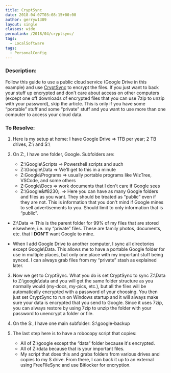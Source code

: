 ```yaml
---
title: CryptSync
date: 2018-04-07T03:08:15+00:00
author: gerryw1389
layout: single
classes: wide
permalink: /2018/04/cryptsync/
tags:
  - LocalSoftware
tags:
  - PersonalConfig
---
```

<!--more-->

### Description:

Follow this guide to use a public cloud service (Google Drive in this example) and use [CryptSync](https://tools.stefankueng.com/CryptSync.html) to encrypt the files. If you just want to back your stuff up encrypted and don't care about access on other computers (except one off downloads of encrypted files that you can use 7zip to unzip with your password), skip the article. This is only if you have some &#8220;portable&#8221; stuff and some &#8220;private&#8221; stuff and you want to use more than one computer to access your cloud data.

### To Resolve:

1. Here is my setup at home: I have Google Drive => 1TB per year; 2 TB drives, Z:\ and S:\

2. On Z:\, I have one folder, Google. Subfolders are:

   - Z:\Google\Scripts => Powershell scripts and such  
   - Z:\Google\Data => We'll get to this in a minute  
   - Z:Google\Programs => usually portable programs like WizTree, VSCode, and some others  
   - Z:Google\Docs => work documents that I don't care if Google sees  
   - Z:\Google\&#8230;. => Here you can have as many Google folders and files as you want. They should be treated as &#8220;public&#8221; even if they are not. This is information that you don't mind if Google mines to sell advertisements to you. Should limit to only information that is &#8220;public&#8221;.  
  - Z:\Data => This is the parent folder for 99% of my files that are stored elsewhere, i.e. my &#8220;private&#8221; files. These are family photos, documents, etc. that I **DON'T** want Google to mine.

   - When I add Google Drive to another computer, I sync all directories except Google\Data. This allows me to have a portable Google folder for use in multiple places, but only one place with my important stuff being synced. I can always grab files from my &#8220;private&#8221; stash as explained later.

3. Now we get to CryptSync. What you do is set CryptSync to sync Z:\Data to Z:\google\data and you will get the same folder structure as you normally would (my-docs, my-pics, etc.), but all the files will be automatically encrypted with a password of your choosing. You then just set CryptSync to run on Windows startup and it will always make sure your data is encrypted that you send to Google. Since it uses 7zip, you can always restore by using 7zip to unzip the folder with your password to unencrypt a folder or file.

4. On the S:\, I have one main subfolder: S:\google-backup

5. The last step here is to have a robocopy script that copies:  
   - All of Z:\google except the &#8220;data&#8221; folder because it's encrypted.  
   - All of Z:\data because that is your important files.  
   - My script that does this and grabs folders from various drives and copies to my S drive. From there, I can back it up to an external using FreeFileSync and use Bitlocker for encryption.